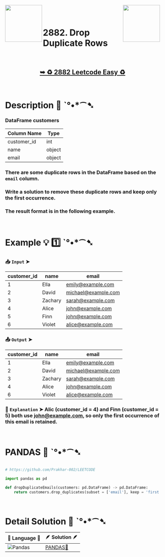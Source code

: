 
[<img align="left" src ="https://github.com/user-attachments/assets/c5e05cce-05ba-4f7d-8cea-67dc1112ab98" width = "120px" />](https://github.com/Prakhar-002/LEETCODE/tree/main/%F0%9F%93%9A%20Study%20%F0%9F%8E%A7%20Plan%20%F0%9F%91%A8%F0%9F%8F%BB%E2%80%8D%F0%9F%92%BB/%F0%9F%A7%AE%20Introduction%20to%20Pandas%20%F0%9F%90%BB%E2%80%8D%E2%9D%84%EF%B8%8F%20Learn%20Basic%20Pandas/%F0%9F%94%AC%20Examine%20Thoroughly%20%F0%9F%A7%AC/03%20Data%20Selecting/Day%20%E2%9E%BA%2005%20%F0%9F%90%BB%E2%80%8D%E2%9D%84%EF%B8%8F%202881.%20Create%20a%20New%20Column)
[<img align="right" src ="https://github.com/user-attachments/assets/6614aa7c-a424-4349-b963-2111d9e9aa0d" width = "120px" />](https://github.com/Prakhar-002/LEETCODE/tree/main/%F0%9F%93%9A%20Study%20%F0%9F%8E%A7%20Plan%20%F0%9F%91%A8%F0%9F%8F%BB%E2%80%8D%F0%9F%92%BB/%F0%9F%A7%AE%20Introduction%20to%20Pandas%20%F0%9F%90%BB%E2%80%8D%E2%9D%84%EF%B8%8F%20Learn%20Basic%20Pandas/%F0%9F%94%AC%20Examine%20Thoroughly%20%F0%9F%A7%AC/04%20Data%20Cleaning/Day%20%E2%9E%BA%2007%20%F0%9F%90%BB%E2%80%8D%E2%9D%84%EF%B8%8F%202883.%20Drop%20Missing%20Data)

</br>
</br>

# 2882. Drop Duplicate Rows

</br>

<h2 align="center"> 

<a href="https://leetcode.com/problems/drop-duplicate-rows/description/?envType=study-plan-v2&envId=introduction-to-pandas&lang=pythondata"><strong>➥ ♻️ 2882 Leetcode Easy ♻️ </strong></a>
</h2>

</br>

# Description 📜 ˋ°•*⁀➷

### DataFrame customers

| Column Name | Type   |
|-------------|--------|
| customer_id | int    |
| name        | object |
| email       | object |

### There are some duplicate rows in the DataFrame based on the `email` column.

### Write a solution to remove these duplicate rows and keep only the first occurrence.

### The result format is in the following example.

</br>

# Example 💡 1️⃣ ˋ°•*⁀➷

  ### 📥 `Input`  ➤ 

| customer_id | name    | email               |
| ----------- | ------- | ------------------- |
| 1           | Ella    | emily@example.com   |
| 2           | David   | michael@example.com |
| 3           | Zachary | sarah@example.com   |
| 4           | Alice   | john@example.com    |
| 5           | Finn    | john@example.com    |
| 6           | Violet  | alice@example.com   |

  ### 📤 `Output`  ➤ 

| customer_id | name    | email               |
| ----------- | ------- | ------------------- |
| 1           | Ella    | emily@example.com   |
| 2           | David   | michael@example.com |
| 3           | Zachary | sarah@example.com   |
| 4           | Alice   | john@example.com    |
| 6           | Violet  | alice@example.com   |

  ### 🔦 `Explanation`  ➤ Alic (customer_id = 4) and Finn (customer_id = 5) both use john@example.com, so only the first occurrence of this email is retained.

</br>

# PANDAS 🐼 ˋ°•*⁀➷

```python

# https://github.com/Prakhar-002/LEETCODE

import pandas as pd

def dropDuplicateEmails(customers: pd.DataFrame) -> pd.DataFrame:
    return customers.drop_duplicates(subset = ['email'], keep = 'first')

```

</br>

# Detail Solution 🧮 ˋ°•*⁀➷

| 📒 Language 📒  | 🪶 Solution 🪶 |
| ------------- | ------------- |
| ![Pandas](https://img.shields.io/badge/pandas-%23150458.svg?style=for-the-badge&logo=pandas&logoColor=white) | [PANDAS🐼](https://github.com/Prakhar-002/LEETCODE/blob/main/%F0%9F%93%9A%20Study%20%F0%9F%8E%A7%20Plan%20%F0%9F%91%A8%F0%9F%8F%BB%E2%80%8D%F0%9F%92%BB/%F0%9F%A7%AE%20Introduction%20to%20Pandas%20%F0%9F%90%BB%E2%80%8D%E2%9D%84%EF%B8%8F%20Learn%20Basic%20Pandas/%F0%9F%94%AC%20Examine%20Thoroughly%20%F0%9F%A7%AC/04%20Data%20Cleaning/Day%20%E2%9E%BA%2006%20%F0%9F%90%BB%E2%80%8D%E2%9D%84%EF%B8%8F%202882.%20Drop%20Duplicate%20Rows/%F0%9F%90%BC%20Pandas%20-%202882.%20Drop%20Duplicate%20Rows.py) |
